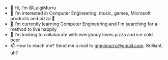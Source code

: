 - 👋 Hi, I’m @LuigiMurru
- 👀 I’m interested in Computer Engineering, music, games, Microsoft products and pizza 👀
- 🌱 I’m currently learning Computer Engineering and I'm searching for a method to live happily
- 💞️ I’m looking to collaborate with everybody loves pizza and ice cold beer
- 📫 How to reach me? Send me a mail to giggimurru@gmail.com. Brilliant, uh?

<!---
LuigiMurru/LuigiMurru is a ✨ special ✨ repository because its `README.md` (this file) appears on your GitHub profile.
You can click the Preview link to take a look at your changes.
--->
